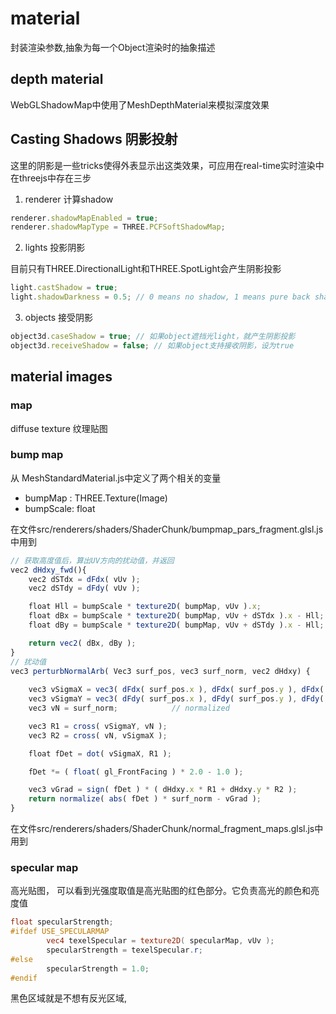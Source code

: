 # material

封装渲染参数,抽象为每一个Object渲染时的抽象描述

## depth material

WebGLShadowMap中使用了MeshDepthMaterial来模拟深度效果

## Casting Shadows 阴影投射

这里的阴影是一些tricks使得外表显示出这类效果，可应用在real-time实时渲染中
在threejs中存在三步
1. renderer 计算shadow

```javascript
renderer.shadowMapEnabled = true;
renderer.shadowMapType = THREE.PCFSoftShadowMap;
```

2. lights 投影阴影

目前只有THREE.DirectionalLight和THREE.SpotLight会产生阴影投影
```javascript
light.castShadow = true;
light.shadowDarkness = 0.5; // 0 means no shadow, 1 means pure back shadow 
```

3. objects 接受阴影

```javascript
object3d.caseShadow = true; // 如果object遮挡光light，就产生阴影投影
object3d.receiveShadow = false; // 如果object支持接收阴影，设为true
```

## material images

### map

diffuse texture 纹理贴图

### bump map

从 MeshStandardMaterial.js中定义了两个相关的变量

- bumpMap : THREE.Texture(Image)
- bumpScale: float

在文件src/renderers/shaders/ShaderChunk/bumpmap_pars_fragment.glsl.js中用到

```javascript 
// 获取高度值后，算出UV方向的扰动值，并返回
vec2 dHdxy_fwd(){
	vec2 dSTdx = dFdx( vUv );
	vec2 dSTdy = dFdy( vUv );

	float Hll = bumpScale * texture2D( bumpMap, vUv ).x;
	float dBx = bumpScale * texture2D( bumpMap, vUv + dSTdx ).x - Hll;
	float dBy = bumpScale * texture2D( bumpMap, vUv + dSTdy ).x - Hll;

	return vec2( dBx, dBy );
} 
// 扰动值
vec3 perturbNormalArb( Vec3 surf_pos, vec3 surf_norm, vec2 dHdxy) {
	
	vec3 vSigmaX = vec3( dFdx( surf_pos.x ), dFdx( surf_pos.y ), dFdx( surf_pos.z ) );
	vec3 vSigmaY = vec3( dFdy( surf_pos.x ), dFdy( surf_pos.y ), dFdy( surf_pos.z ) );
	vec3 vN = surf_norm;            // normalized

	vec3 R1 = cross( vSigmaY, vN );
	vec3 R2 = cross( vN, vSigmaX );

	float fDet = dot( vSigmaX, R1 );

	fDet *= ( float( gl_FrontFacing ) * 2.0 - 1.0 );

	vec3 vGrad = sign( fDet ) * ( dHdxy.x * R1 + dHdxy.y * R2 );
	return normalize( abs( fDet ) * surf_norm - vGrad );
}
```

在文件src/renderers/shaders/ShaderChunk/normal_fragment_maps.glsl.js中用到 

### specular map

高光贴图， 可以看到光强度取值是高光贴图的红色部分。它负责高光的颜色和亮度值

```glsl
float specularStrength;
#ifdef USE_SPECULARMAP
        vec4 texelSpecular = texture2D( specularMap, vUv );
        specularStrength = texelSpecular.r;
#else
        specularStrength = 1.0;
#endif
```

黑色区域就是不想有反光区域,



